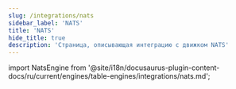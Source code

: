 ```yaml
---
slug: /integrations/nats
sidebar_label: 'NATS'
title: 'NATS'
hide_title: true
description: 'Страница, описывающая интеграцию с движком NATS'
---
```


import NatsEngine from '@site/i18n/docusaurus-plugin-content-docs/ru/current/engines/table-engines/integrations/nats.md';

<NatsEngine/>
